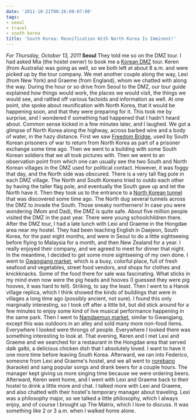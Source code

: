 ```yaml
---
date: '2011-10-21T00:26:00-07:00'
tags:
- seoul
- travel
- south korea
title: 'South Korea: Reunification With North Korea Is Imminent!'
---
```


*For Thursday, October 13, 2011* **Seoul** They told me so on the DMZ tour. I had asked Mia (the hostel owner) to book me a [Korean DMZ](http://www.google.com/search?pq=dmz&hl;=en&sugexp;=kjrmc&cp;=5&gs;_id=8&xhr;=t&q;=dmz+korea&gs;_sm=&gs;_upl=&bav;=on.2,or.r_gc.r_pw.,cf.osb&biw;=1600&bih;=773&um;=1&ie;=UTF-8&tbm;=isch&source;=og&sa;=N&tab;=wi) tour. Keren (from Australia) was going as well, so we both left at about 8 a.m. and were picked up by the tour company. We met another couple along the way, Lexi (from New York) and Graeme (from England), whom we chatted with along the way. During the hour or so drive from Seoul to the DMZ, our tour guide explained how things would work, the places we would visit, the things we would see, and rattled off various factoids and information as well. At one point, she spoke about reunification with North Korea, that it would be happening soon, and that they were preparing for it. This took me by surprise, and I wondered if something had happened that I hadn't heard about. Common sense kicked in a few minutes later, and I laughed. We got a glimpse of North Korea along the highway, across barbed wire and a body of water, in the hazy distance. First we saw [Freedom Bridge](http://www.google.com/search?pq=dmz&hl;=en&sugexp;=kjrmc&cp;=5&gs;_id=8&xhr;=t&q;=dmz+korea&gs;_sm=&gs;_upl=&bav;=on.2,or.r_gc.r_pw.,cf.osb&biw;=1600&bih;=773&um;=1&ie;=UTF-8&tbm;=isch&source;=og&sa;=N&tab;=wi#um=1&hl;=en&tbm;=isch&sa;=1&q;=freedom+bridge+korea&pbx;=1&oq;=freedom+bridge+korea&aq;=f&aqi;=g1&aql;=1&gs;_sm=e&gs;_upl=607498l610521l0l610694l20l17l0l6l6l0l363l2457l0.4.5.2l11l0&bav;=on.2,or.r_gc.r_pw.,cf.osb&fp;=145fa9497579182d&biw;=1600&bih;=773), used by South Korean prisoners of war to return from North Korea as part of a prisoner exchange some time ago. Then we went to a building with some South Korean soldiers that we all took pictures with. Then we went to an observation point from which one can usually see the two South and North Korean villages in the DMZ used for political contact. However, it was foggy that day, and the North side was obscured. There is a very tall flag pole in each DMZ village. The North and South Koreans tried to outdo each other by having the taller flag pole, and eventually the South gave up and let the North have it. Then they took us to the entrance to a [North Korean tunnel](http://www.google.com/search?pq=dmz&hl;=en&sugexp;=kjrmc&cp;=5&gs;_id=8&xhr;=t&q;=dmz+korea&gs;_sm=&gs;_upl=&bav;=on.2,or.r_gc.r_pw.,cf.osb&biw;=1600&bih;=773&um;=1&ie;=UTF-8&tbm;=isch&source;=og&sa;=N&tab;=wi#um=1&hl;=en&tbm;=isch&sa;=1&q;=north+korea+dmz+tunnel&oq;=north+korea+dmz+tunnel&aq;=f&aqi;=&aql;=1&gs;_sm=e&gs;_upl=13198l13198l4l13400l1l1l0l0l0l0l130l130l0.1l1l0&bav;=on.2,or.r_gc.r_pw.,cf.osb&fp;=145fa9497579182d&biw;=1600&bih;=773) that was discovered some time ago. The North dug several tunnels across the DMZ to invade the South. Those sneaky northerners! In case you were wondering (Mom and Dad), the DMZ is quite safe. About five million people visited the DMZ in the past year. There were young schoolchildren there. After the DMZ tour, I had a late lunch with Lexi and Graeme in the Hongdae area near my hostel. They had been teaching English in Daejeon, South Korea, for the past eight months, and were in Seoul to do a little sightseeing before flying to Malaysia for a month, and then New Zealand for a year. I really enjoyed their company, and we agreed to meet for dinner that night. In the meantime, I decided to get some more sightseeing of my own done. I went to [Gwangjang market](http://www.google.com/search?pq=dmz&hl;=en&sugexp;=kjrmc&cp;=5&gs;_id=8&xhr;=t&q;=dmz+korea&gs;_sm=&gs;_upl=&bav;=on.2,or.r_gc.r_pw.,cf.osb&biw;=1600&bih;=773&um;=1&ie;=UTF-8&tbm;=isch&source;=og&sa;=N&tab;=wi#um=1&hl;=en&tbm;=isch&sa;=1&q;=gwangjang+market&oq;=gwangjang+market&aq;=f&aqi;=g2g-S3g-mS1&aql;=1&gs;_sm=e&gs;_upl=429705l429705l6l430049l1l1l0l0l0l0l140l140l0.1l1l0&bav;=on.2,or.r_gc.r_pw.,cf.osb&fp;=145fa9497579182d&biw;=1600&bih;=773), which is a busy, colorful place, full of fresh seafood and vegetables, street food vendors, and shops for clothes and knickknacks. Some of the food there for sale was fascinating. What sticks in my mind even now were the pig heads and hooves (I guessed they were pig hooves, it was hard to tell). Striking, to say the least. Then I went to a Hanok village replica, which I think showed the kinds of buildings that were in villages a long time ago (possibly ancient, not sure). I found this only marginally interesting, so I took off after a little bit, but did stick around for a few minutes to enjoy some kind of live musical performance happening in the same park. Then I went to [Namdaemun market](http://www.google.com/search?pq=dmz&hl;=en&sugexp;=kjrmc&cp;=5&gs;_id=8&xhr;=t&q;=dmz+korea&gs;_sm=&gs;_upl=&bav;=on.2,or.r_gc.r_pw.,cf.osb&biw;=1600&bih;=773&um;=1&ie;=UTF-8&tbm;=isch&source;=og&sa;=N&tab;=wi#um=1&hl;=en&tbm;=isch&sa;=1&q;=Namdaemun+market&oq;=Namdaemun+market&aq;=f&aqi;=g3g-S7&aql;=1&gs;_sm=e&gs;_upl=8433l9374l10l10644l7l6l0l2l2l1l333l936l0.2.0.2l4l0&bav;=on.2,or.r_gc.r_pw.,cf.osb&fp;=145fa9497579182d&biw;=1600&bih;=773), similar to Gwangjang, except this was outdoors in an alley and sold many more non-food items. Everywhere I looked were throngs of people. Everywhere I looked there was something interesting to look at. That evening, Keren and I met Lexi and Graeme and we searched for a restaurant in the Hongdae area that served dalk galbi, a delicious chicken dish that I absolutely loved. I want to have it one more time before leaving South Korea. Afterward, we ran into Federico, someone from Lexi and Graeme's hostel, and we all went to [norebang](http://www.google.com/search?pq=dmz&hl;=en&sugexp;=kjrmc&cp;=5&gs;_id=8&xhr;=t&q;=dmz+korea&gs;_sm=&gs;_upl=&bav;=on.2,or.r_gc.r_pw.,cf.osb&biw;=1600&bih;=773&um;=1&ie;=UTF-8&tbm;=isch&source;=og&sa;=N&tab;=wi#um=1&hl;=en&tbm;=isch&sa;=1&q;=norebang&oq;=norebang&aq;=f&aqi;=&aql;=1&gs;_sm=e&gs;_upl=186702l187622l12l188260l8l5l0l2l0l0l135l245l0.2l2l0&bav;=on.2,or.r_gc.r_pw.,cf.osb&fp;=145fa9497579182d&biw;=1600&bih;=773) (karaoke) and sang popular songs and drank beers for a couple hours. The manager kept giving us more singing time because we were ordering beers. Afterward, Keren went home, and I went with Lexi and Graeme back to their hostel to drink a little more and chat. I talked more with Lexi and Graeme, and also chatted with their hostel's temporary manager about traveling. Lexi was a philosophy major, so we talked a little philosophy, which I always enjoy, and of course I brought up The Matrix, which I love to discuss. It was something like 2 or 3 a.m. when I walked home alone.
